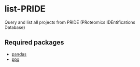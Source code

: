 # list-PRIDE
Query and list all projects from PRIDE (PRoteomics IDEntifications Database)

## Required packages
- [pandas](https://pandas.pydata.org/)
- [ppx](https://github.com/wfondrie/ppx)

